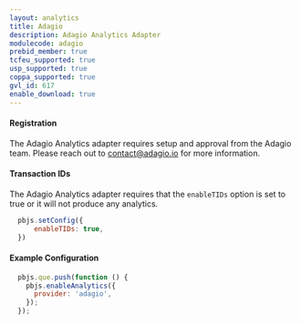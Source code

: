 ```yaml
---
layout: analytics
title: Adagio
description: Adagio Analytics Adapter
modulecode: adagio
prebid_member: true
tcfeu_supported: true
usp_supported: true
coppa_supported: true
gvl_id: 617
enable_download: true
---
```


#### Registration

The Adagio Analytics adapter requires setup and approval from the Adagio team. Please reach out to <contact@adagio.io> for more information.

#### Transaction IDs

The Adagio Analytics adapter requires that the `enableTIDs` option is set to true or it will not produce any analytics.

```js
  pbjs.setConfig({
      enableTIDs: true,
  })
```

#### Example Configuration

```js
  pbjs.que.push(function () {
    pbjs.enableAnalytics({
      provider: 'adagio',
    });
  });
```
